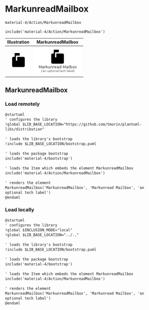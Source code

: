 # MarkunreadMailbox


```text
material-4/Action/MarkunreadMailbox
```

```text
include('material-4/Action/MarkunreadMailbox')
```



| Illustration | MarkunreadMailbox |
| :---: | :---: |
| ![illustration for Illustration](../../material-4/Action/MarkunreadMailbox.png) | ![illustration for MarkunreadMailbox](../../material-4/Action/MarkunreadMailbox.Local.png) |




## MarkunreadMailbox

### Load remotely
```plantuml
@startuml
' configures the library
!global $LIB_BASE_LOCATION="https://github.com/tmorin/plantuml-libs/distribution"

' loads the library's bootstrap
!include $LIB_BASE_LOCATION/bootstrap.puml

' loads the package bootstrap
include('material-4/bootstrap')

' loads the Item which embeds the element MarkunreadMailbox
include('material-4/Action/MarkunreadMailbox')

' renders the element
MarkunreadMailbox('MarkunreadMailbox', 'Markunread Mailbox', 'an optional tech label')
@enduml
```

### Load locally
```plantuml
@startuml
' configures the library
!global $INCLUSION_MODE="local"
!global $LIB_BASE_LOCATION="../.."

' loads the library's bootstrap
!include $LIB_BASE_LOCATION/bootstrap.puml

' loads the package bootstrap
include('material-4/bootstrap')

' loads the Item which embeds the element MarkunreadMailbox
include('material-4/Action/MarkunreadMailbox')

' renders the element
MarkunreadMailbox('MarkunreadMailbox', 'Markunread Mailbox', 'an optional tech label')
@enduml
```

